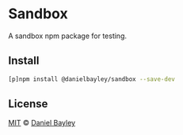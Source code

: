 Sandbox
=======
A sandbox npm package for testing.

## Install
~~~ sh
[p]npm install @danielbayley/sandbox --save-dev
~~~

License
-------
[MIT] © [Daniel Bayley]

[MIT]:                  LICENSE.md
[Daniel Bayley]:        https://github.com/danielbayley
